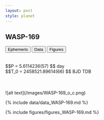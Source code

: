 ```yaml
---
layout: post
style: planet
---
```

<script src="../js/planets.js"></script>

## WASP-169

<!-- Tab links -->
<div class="tab">
<button class="tablinks" onclick="openCity(event, 'Ephemeris')">Ephemeris</button>
<button class="tablinks" onclick="openCity(event, 'Data')">Data</button>
<button class="tablinks" onclick="openCity(event, 'Figures')">Figures</button>
</div>

<!-- Tab content -->
<div id="Ephemeris" class="tabcontent" markdown="1">
<br/><br/>
$$P = 5.6114236(57) $$ day <br/>
$$T_0 = 2458521.89614(66) $$ BJD TDB
<br/><br/>
<br/><br/>
![alt text](/images/WASP-169_o_c.png)
</div>


<div id="Data" class="tabcontent" markdown="1">

{% include data/data_WASP-169.md %}

</div>

<div id="Figures" class="tabcontent" markdown="1">
{% include figures/figures_WASP-169.md %}
</div>


<script src="../js/tabs.js"></script>


